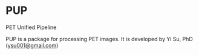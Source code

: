 PUP
===

PET Unified Pipeline

PUP is a package for processing PET images. It is developed by Yi Su, PhD (ysu001@gmail.com) 

